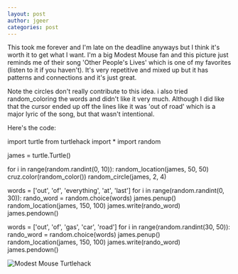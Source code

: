 ```yaml
---
layout: post
author: jgeer
categories: post
---
```


This took me forever and I'm late on the deadline anyways but I think it's worth it to get what I want. I'm a big 
Modest Mouse fan and this picture just reminds me of their song 'Other People's Lives' which is one of my favorites
(listen to it if you haven't). It's very repetitive and mixed up but it has patterns and connections and it's just great.

Note the circles don't really contribute to this idea. i also tried random_coloring the words and didn't like it very much.
Although I did like that the cursor ended up off the lines like it was 'out of road' which is a major lyric of the song,
but that wasn't intentional.

Here's the code:

import turtle
from turtlehack import *
import random

james = turtle.Turtle()

for i in range(random.randint(0, 10)):
  random_location(james, 50, 50)
  cruz.color(random_color())
  random_circle(james, 2, 4)
  
words = ['out', 'of', 'everything', 'at', 'last']
for i in range(random.randint(0, 30)):
  rando_word = random.choice(words)
  james.penup()
  random_location(james, 150, 100)
  james.write(rando_word)
  james.pendown()
  
words = ['out', 'of', 'gas', 'car', 'road']
for i in range(random.randint(30, 50)):
  rando_word = random.choice(words)
  james.penup()
  random_location(james, 150, 100)
  james.write(rando_word)
  james.pendown()
  
  
![Modest Mouse Turtlehack](http://i.imgur.com/WXP8j3l.png)
